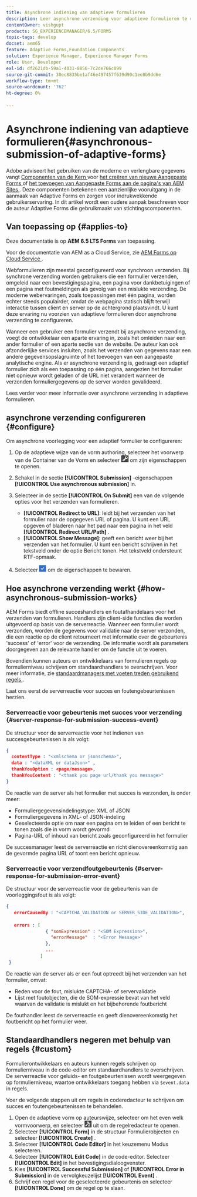 ```yaml
---
title: Asynchrone indiening van adaptieve formulieren
description: Leer asynchrone verzending voor adaptieve formulieren te configureren.
contentOwner: vishgupt
products: SG_EXPERIENCEMANAGER/6.5/FORMS
topic-tags: develop
docset: aem65
feature: Adaptive Forms,Foundation Components
solution: Experience Manager, Experience Manager Forms
role: User, Developer
exl-id: df2621db-59a1-4031-8856-7c2de766c099
source-git-commit: 30ec8835be1af46e497457f639d90c1ee8b9dd6e
workflow-type: tm+mt
source-wordcount: '762'
ht-degree: 0%

---
```


# Asynchrone indiening van adaptieve formulieren{#asynchronous-submission-of-adaptive-forms}

<span class="preview"> Adobe adviseert het gebruiken van de moderne en verlengbare gegevens vangt [ Componenten van de Kern ](https://experienceleague.adobe.com/docs/experience-manager-core-components/using/adaptive-forms/introduction.html) voor [ het creëren van nieuwe Aangepaste Forms ](/help/forms/using/create-an-adaptive-form-core-components.md) of [ het toevoegen van Aangepaste Forms aan de pagina&#39;s van AEM Sites ](/help/forms/using/create-or-add-an-adaptive-form-to-aem-sites-page.md). Deze componenten betekenen een aanzienlijke vooruitgang in de aanmaak van Adaptive Forms en zorgen voor indrukwekkende gebruikerservaring. In dit artikel wordt een oudere aanpak beschreven voor de auteur Adaptive Forms die gebruikmaakt van stichtingscomponenten. </span>

## Van toepassing op {#applies-to}

Deze documentatie is op **AEM 6.5 LTS Forms** van toepassing.

Voor de documentatie van AEM as a Cloud Service, zie [ AEM Forms op Cloud Service ](https://experienceleague.adobe.com/docs/experience-manager-cloud-service/content/forms/adaptive-forms-authoring/authoring-adaptive-forms-foundation-components/configure-submit-actions-and-metadata-submission/asynchronous-submissions-adaptive-forms.html).

Webformulieren zijn meestal geconfigureerd voor synchroon verzenden. Bij synchrone verzending worden gebruikers die een formulier verzenden, omgeleid naar een bevestigingspagina, een pagina voor dankbetuigingen of een pagina met foutmeldingen als gevolg van een mislukte verzending. De moderne webervaringen, zoals toepassingen met één pagina, worden echter steeds populairder, omdat de webpagina statisch blijft terwijl interactie tussen client en server op de achtergrond plaatsvindt. U kunt deze ervaring nu voorzien van adaptieve formulieren door asynchrone verzending te configureren.

Wanneer een gebruiker een formulier verzendt bij asynchrone verzending, voegt de ontwikkelaar een aparte ervaring in, zoals het omleiden naar een ander formulier of een aparte sectie van de website. De auteur kan ook afzonderlijke services insluiten, zoals het verzenden van gegevens naar een andere gegevensopslagruimte of het toevoegen van een aangepaste analytische engine. Als er asynchrone verzending is, gedraagt een adaptief formulier zich als een toepassing op één pagina, aangezien het formulier niet opnieuw wordt geladen of de URL niet verandert wanneer de verzonden formuliergegevens op de server worden gevalideerd.

Lees verder voor meer informatie over asynchrone verzending in adaptieve formulieren.

## asynchrone verzending configureren {#configure}

Om asynchrone voorlegging voor een adaptief formulier te configureren:

1. Op de adaptieve wijze van de vorm authoring, selecteer het voorwerp van de Container van de Vorm en selecteer ![ cmp1 ](assets/cmppr1.png) om zijn eigenschappen te openen.
1. Schakel in de sectie **[!UICONTROL Submission]** -eigenschappen **[!UICONTROL Use asynchronous submission]** in.
1. Selecteer in de sectie **[!UICONTROL On Submit]** een van de volgende opties voor het verzenden van formulieren.

   * **[!UICONTROL Redirect to URL]**: leidt bij het verzenden van het formulier naar de opgegeven URL of pagina. U kunt een URL opgeven of bladeren naar het pad naar een pagina in het veld **[!UICONTROL Redirect URL/Path]** .
   * **[!UICONTROL Show Message]**: geeft een bericht weer bij het verzenden van het formulier. U kunt een bericht schrijven in het tekstveld onder de optie Bericht tonen. Het tekstveld ondersteunt RTF-opmaak.

1. Selecteer ![ controle-button1 ](assets/check-button1.png) om de eigenschappen te bewaren.

## Hoe asynchrone verzending werkt {#how-asynchronous-submission-works}

AEM Forms biedt offline succeshandlers en foutafhandelaars voor het verzenden van formulieren. Handlers zijn client-side functies die worden uitgevoerd op basis van de serverreactie. Wanneer een formulier wordt verzonden, worden de gegevens voor validatie naar de server verzonden, die een reactie op de client retourneert met informatie over de gebeurtenis &#39;success&#39; of &#39;error&#39; voor de verzending. De informatie wordt als parameters doorgegeven aan de relevante handler om de functie uit te voeren.

Bovendien kunnen auteurs en ontwikkelaars van formulieren regels op formulierniveau schrijven om standaardhandlers te overschrijven. Voor meer informatie, zie [ standaardmanagers met voeten treden gebruikend regels ](#custom).

Laat ons eerst de serverreactie voor succes en foutengebeurtenissen herzien.

### Serverreactie voor gebeurtenis met succes voor verzending {#server-response-for-submission-success-event}

De structuur voor de serverreactie voor het indienen van succesgebeurtenissen is als volgt:

```json
{
  contentType : "<xmlschema or jsonschema>",
  data : "<dataXML or dataJson>" ,
  thankYouOption : <page/message>,
  thankYouContent : "<thank you page url/thank you message>"
}
```

De reactie van de server als het formulier met succes is verzonden, is onder meer:

* Formuliergegevensindelingstype: XML of JSON
* Formuliergegevens in XML- of JSON-indeling
* Geselecteerde optie om naar een pagina om te leiden of een bericht te tonen zoals die in vorm wordt gevormd
* Pagina-URL of inhoud van bericht zoals geconfigureerd in het formulier

De succesmanager leest de serverreactie en richt dienovereenkomstig aan de gevormde pagina URL of toont een bericht opnieuw.

### Serverreactie voor verzendfoutgebeurtenis {#server-response-for-submission-error-event}

De structuur voor de serverreactie voor de gebeurtenis van de voorleggingsfout is als volgt:

```json
{
   errorCausedBy : "<CAPTCHA_VALIDATION or SERVER_SIDE_VALIDATION>",

   errors : [
               { "somExpression" : "<SOM Expression>",
                 "errorMessage"  : "<Error Message>"
               },
               ...
             ]
 }
```

De reactie van de server als er een fout optreedt bij het verzenden van het formulier, omvat:

* Reden voor de fout, mislukte CAPTCHA- of servervalidatie
* Lijst met foutobjecten, die de SOM-expressie bevat van het veld waarvan de validatie is mislukt en het bijbehorende foutbericht

De fouthandler leest de serverreactie en geeft dienovereenkomstig het foutbericht op het formulier weer.

## Standaardhandlers negeren met behulp van regels {#custom}

Formulierontwikkelaars en auteurs kunnen regels schrijven op formulierniveau in de code-editor om standaardhandlers te overschrijven. De serverreactie voor geluids- en foutgebeurtenissen wordt weergegeven op formulierniveau, waartoe ontwikkelaars toegang hebben via `$event.data` in regels.

Voer de volgende stappen uit om regels in coderedacteur te schrijven om succes en foutengebeurtenissen te behandelen.

1. Open de adaptieve vorm op auteurswijze, selecteer om het even welk vormvoorwerp, en selecteer ![ geef-rules1 ](assets/edit-rules1.png) uit om de regelredacteur te openen.
1. Selecteer **[!UICONTROL Form]** in de structuur Formulierobjecten en selecteer **[!UICONTROL Create]** .
1. Selecteer **[!UICONTROL Code Editor]** in het keuzemenu Modus selecteren.
1. Selecteer **[!UICONTROL Edit Code]** in de code-editor. Selecteer **[!UICONTROL Edit]** in het bevestigingsdialoogvenster.
1. Kies **[!UICONTROL Successful Submission]** of **[!UICONTROL Error in Submission]** in de vervolgkeuzelijst **[!UICONTROL Event]** .
1. Schrijf een regel voor de geselecteerde gebeurtenis en selecteer **[!UICONTROL Done]** om de regel op te slaan.
